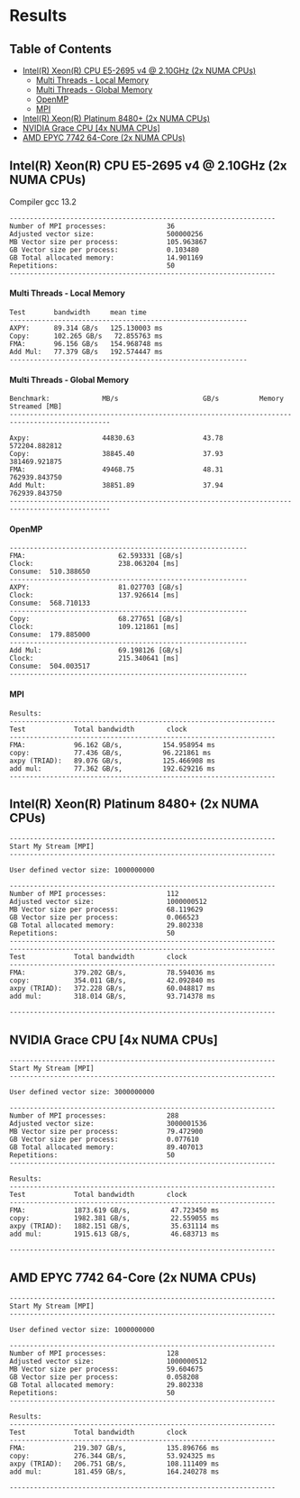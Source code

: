 # Results


## Table of Contents

- [Intel(R) Xeon(R) CPU E5-2695 v4 @ 2.10GHz (2x NUMA CPUs)](#intelr-xeonr-cpu-e5-2695-v4--210ghz-2x-numa-cpus)
    - [Multi Threads - Local Memory](#multi-threads---local-memory)
    - [Multi Threads - Global Memory](#multi-threads---global-memory)
    - [OpenMP](#openmp)
    - [MPI](#mpi)
- [Intel(R) Xeon(R) Platinum 8480+ (2x NUMA CPUs)](#intelr-xeonr-platinum-8480-2x-numa-cpus)
- [NVIDIA Grace CPU [4x NUMA CPUs]](#nvidia-grace-cpu-4x-numa-cpus)
- [AMD EPYC 7742 64-Core (2x NUMA CPUs)](#amd-epyc-7742-64-core-2x-numa-cpus)

## Intel(R) Xeon(R) CPU E5-2695 v4 @ 2.10GHz (2x NUMA CPUs)

Compiler gcc 13.2

    ------------------------------------------------------------------
    Number of MPI processes:               36
    Adjusted vector size:                  500000256
    MB Vector size per process:            105.963867
    GB Vector size per process:            0.103480
    GB Total allocated memory:             14.901169
    Repetitions:                           50
    ------------------------------------------------------------------


#### Multi Threads - Local Memory

    Test       bandwidth     mean time
    -----------------------------------------------------------
    AXPY:      89.314 GB/s   125.130003 ms
    Copy:      102.265 GB/s   72.855763 ms
    FMA:       96.156 GB/s   154.968748 ms
    Add Mul:   77.379 GB/s   192.574447 ms
    -----------------------------------------------------------

#### Multi Threads - Global Memory

    Benchmark:             MB/s                     GB/s          Memory Streamed [MB]
    -----------------------------------------------------------------------------------------------

    Axpy:                  44830.63                 43.78         572204.882812
    Copy:                  38845.40                 37.93         381469.921875
    FMA:                   49468.75                 48.31         762939.843750
    Add Mult:              38851.89                 37.94         762939.843750
    -----------------------------------------------------------------------------------------------

#### OpenMP

    -----------------------------------------------------------
    FMA:                       62.593331 [GB/s]
    Clock:                     238.063204 [ms]
    Consume:  510.388650
    -----------------------------------------------------------
    AXPY:                      81.027703 [GB/s]
    Clock:                     137.926614 [ms]
    Consume:  568.710133
    -----------------------------------------------------------
    Copy:                      68.277651 [GB/s]
    Clock:                     109.121861 [ms]
    Consume:  179.885000
    -----------------------------------------------------------
    Add Mul:                   69.198126 [GB/s]
    Clock:                     215.340641 [ms]
    Consume:  504.003517
    -----------------------------------------------------------

#### MPI

    Results:
    ------------------------------------------------------------------
    Test            Total bandwidth        clock  
    ------------------------------------------------------------------
    FMA:            96.162 GB/s,          154.958954 ms
    copy:           77.436 GB/s,          96.221861 ms
    axpy (TRIAD):   89.076 GB/s,          125.466908 ms
    add mul:        77.362 GB/s,          192.629216 ms
    ------------------------------------------------------------------

## Intel(R) Xeon(R) Platinum 8480+ (2x NUMA CPUs)

    ------------------------------------------------------------------
    Start My Stream [MPI]
    ------------------------------------------------------------------

    User defined vector size: 1000000000

    ------------------------------------------------------------------
    Number of MPI processes:               112
    Adjusted vector size:                  1000000512
    MB Vector size per process:            68.119629
    GB Vector size per process:            0.066523
    GB Total allocated memory:             29.802338
    Repetitions:                           50
    ------------------------------------------------------------------
    ------------------------------------------------------------------
    Test            Total bandwidth        clock  
    ------------------------------------------------------------------
    FMA:            379.202 GB/s,          78.594036 ms
    copy:           354.011 GB/s,          42.092840 ms
    axpy (TRIAD):   372.228 GB/s,          60.048817 ms
    add mul:        318.014 GB/s,          93.714378 ms

    ------------------------------------------------------------------

## NVIDIA Grace CPU [4x NUMA CPUs]

    ------------------------------------------------------------------
    Start My Stream [MPI]
    ------------------------------------------------------------------
    
    User defined vector size: 3000000000
    
    ------------------------------------------------------------------
    Number of MPI processes:               288
    Adjusted vector size:                  3000001536
    MB Vector size per process:            79.472900
    GB Vector size per process:            0.077610
    GB Total allocated memory:             89.407013
    Repetitions:                           50
    ------------------------------------------------------------------
    
    Results:
    ------------------------------------------------------------------
    Test            Total bandwidth        clock  
    ------------------------------------------------------------------
    FMA:            1873.619 GB/s,          47.723450 ms
    copy:           1982.381 GB/s,          22.559055 ms
    axpy (TRIAD):   1882.151 GB/s,          35.631114 ms
    add mul:        1915.613 GB/s,          46.683713 ms
    
    ------------------------------------------------------------------

## AMD EPYC 7742 64-Core (2x NUMA CPUs)


    ------------------------------------------------------------------
    Start My Stream [MPI]
    ------------------------------------------------------------------
    
    User defined vector size: 1000000000
    
    ------------------------------------------------------------------
    Number of MPI processes:               128
    Adjusted vector size:                  1000000512
    MB Vector size per process:            59.604675
    GB Vector size per process:            0.058208
    GB Total allocated memory:             29.802338
    Repetitions:                           50
    ------------------------------------------------------------------
    
    Results:
    ------------------------------------------------------------------
    Test            Total bandwidth        clock  
    ------------------------------------------------------------------
    FMA:            219.307 GB/s,          135.896766 ms
    copy:           276.344 GB/s,          53.924325 ms
    axpy (TRIAD):   206.751 GB/s,          108.111409 ms
    add mul:        181.459 GB/s,          164.240278 ms
    
    ------------------------------------------------------------------



